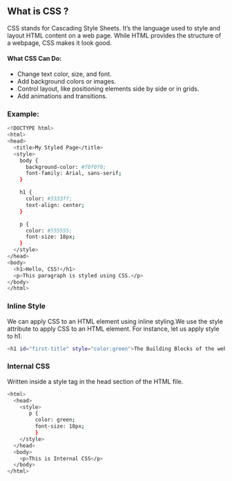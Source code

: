 ## What is CSS ?

CSS stands for Cascading Style Sheets. It’s the language used to style and layout HTML content on a web page. While HTML provides the structure of a webpage, CSS makes it look good.

#### What CSS Can Do:

- Change text color, size, and font.
- Add background colors or images.
- Control layout, like positioning elements side by side or in grids.
- Add animations and transitions.

### Example:

```bash
<!DOCTYPE html>
<html>
<head>
  <title>My Styled Page</title>
  <style>
    body {
      background-color: #f0f0f0;
      font-family: Arial, sans-serif;
    }

    h1 {
      color: #3333ff;
      text-align: center;
    }

    p {
      color: #555555;
      font-size: 18px;
    }
  </style>
</head>
<body>
  <h1>Hello, CSS!</h1>
  <p>This paragraph is styled using CSS.</p>
</body>
</html>
```

### Inline Style

We can apply CSS to an HTML element using inline styling.We use the style attribute to apply CSS to an HTML element. For instance, let us apply style to h1.

```bash
<h1 id="first-title" style="color:green">The Building Blocks of the web</h1>
```

### Internal CSS

Written inside a style tag in the head section of the HTML file.

```bash
<html>
  <head>
    <style>
       p {
         color: green;
         font-size: 18px;
         }
    </style>
  </head>
  <body>
    <p>This is Internal CSS</p>
  </body>
</html>
```
